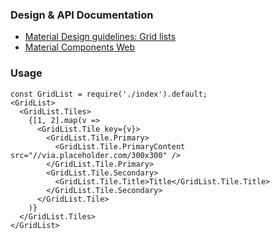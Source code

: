 ### Design & API Documentation

- [Material Design guidelines: Grid lists](https://material.io/guidelines/components/grid-lists.html)
- [Material Components Web](https://material.io/components/web/catalog/grid-lists/)

### Usage

```
const GridList = require('./index').default;
<GridList>
  <GridList.Tiles>
    {[1, 2].map(v =>
      <GridList.Tile key={v}>
        <GridList.Tile.Primary>
          <GridList.Tile.PrimaryContent src="//via.placeholder.com/300x300" />
        </GridList.Tile.Primary>
        <GridList.Tile.Secondary>
          <GridList.Tile.Title>Title</GridList.Tile.Title>
        </GridList.Tile.Secondary>
      </GridList.Tile>
    )}
  </GridList.Tiles>
</GridList>
```